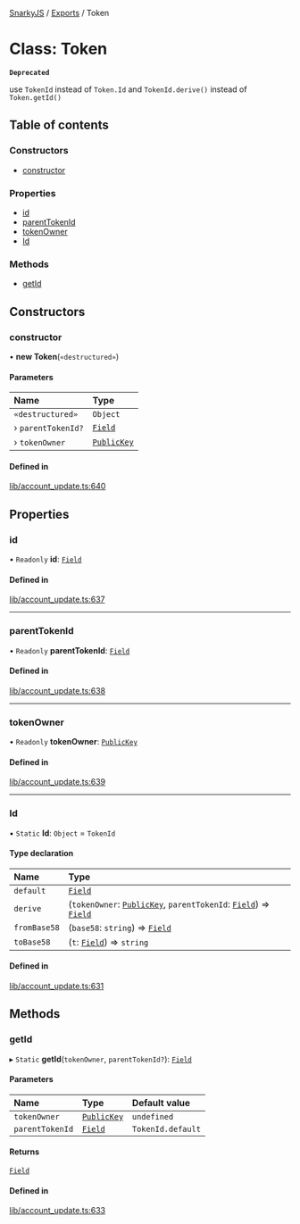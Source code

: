 [SnarkyJS](../README.md) / [Exports](../modules.md) / Token

# Class: Token

**`Deprecated`**

use `TokenId` instead of `Token.Id` and `TokenId.derive()` instead of `Token.getId()`

## Table of contents

### Constructors

- [constructor](Token.md#constructor)

### Properties

- [id](Token.md#id)
- [parentTokenId](Token.md#parenttokenid)
- [tokenOwner](Token.md#tokenowner)
- [Id](Token.md#id-1)

### Methods

- [getId](Token.md#getid)

## Constructors

### constructor

• **new Token**(`«destructured»`)

#### Parameters

| Name | Type |
| :------ | :------ |
| `«destructured»` | `Object` |
| › `parentTokenId?` | [`Field`](Field.md) |
| › `tokenOwner` | [`PublicKey`](PublicKey.md) |

#### Defined in

[lib/account_update.ts:640](https://github.com/o1-labs/snarkyjs/blob/5a945ad8/src/lib/account_update.ts#L640)

## Properties

### id

• `Readonly` **id**: [`Field`](Field.md)

#### Defined in

[lib/account_update.ts:637](https://github.com/o1-labs/snarkyjs/blob/5a945ad8/src/lib/account_update.ts#L637)

___

### parentTokenId

• `Readonly` **parentTokenId**: [`Field`](Field.md)

#### Defined in

[lib/account_update.ts:638](https://github.com/o1-labs/snarkyjs/blob/5a945ad8/src/lib/account_update.ts#L638)

___

### tokenOwner

• `Readonly` **tokenOwner**: [`PublicKey`](PublicKey.md)

#### Defined in

[lib/account_update.ts:639](https://github.com/o1-labs/snarkyjs/blob/5a945ad8/src/lib/account_update.ts#L639)

___

### Id

▪ `Static` **Id**: `Object` = `TokenId`

#### Type declaration

| Name | Type |
| :------ | :------ |
| `default` | [`Field`](Field.md) |
| `derive` | (`tokenOwner`: [`PublicKey`](PublicKey.md), `parentTokenId`: [`Field`](Field.md)) => [`Field`](Field.md) |
| `fromBase58` | (`base58`: `string`) => [`Field`](Field.md) |
| `toBase58` | (`t`: [`Field`](Field.md)) => `string` |

#### Defined in

[lib/account_update.ts:631](https://github.com/o1-labs/snarkyjs/blob/5a945ad8/src/lib/account_update.ts#L631)

## Methods

### getId

▸ `Static` **getId**(`tokenOwner`, `parentTokenId?`): [`Field`](Field.md)

#### Parameters

| Name | Type | Default value |
| :------ | :------ | :------ |
| `tokenOwner` | [`PublicKey`](PublicKey.md) | `undefined` |
| `parentTokenId` | [`Field`](Field.md) | `TokenId.default` |

#### Returns

[`Field`](Field.md)

#### Defined in

[lib/account_update.ts:633](https://github.com/o1-labs/snarkyjs/blob/5a945ad8/src/lib/account_update.ts#L633)
